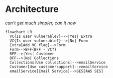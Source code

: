 # Architecture

_can't get much simpler, can it now_

```mermaid
flowchart LR
  VC{Is user vulnerable?}-->|Yes| Extra
  VC{Is user vulnerable?}-->|No| Form
  Extra[Add VC flag]-->Form
  Form-->BFF{BFF - VC?}
  BFF-->|Yes| Customer
  BFF-->|No| Collections
  Collections[Use collections]-->emailService
  Customer[Use customersupport]-->emailService
  emailService[Email Service]-->SES[AWS SES]
```

<!-- ./components/SelfPromo.vue -->
<SelfPromo />

<!--
- Welcome
-->
